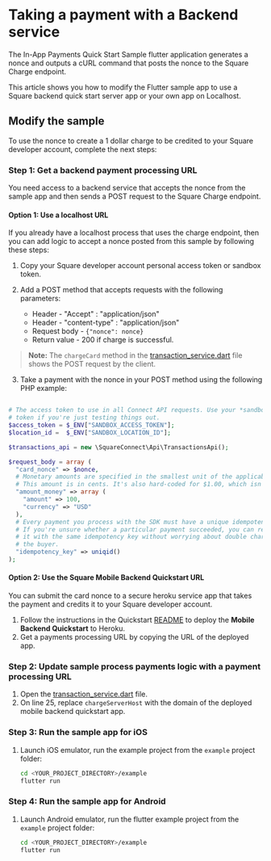 # Taking a payment with a Backend service

The In-App Payments Quick Start Sample flutter application generates a nonce and 
outputs a cURL command that posts the nonce to the Square Charge endpoint.

This article shows you how to modify the Flutter sample app to use a Square backend quick
start server app or your own app on Localhost.


## Modify the sample
To use the nonce to create a 1 dollar charge to be credited to your Square developer
account, complete the next steps:

### Step 1: Get a backend payment processing URL   
You need access to a backend service that accepts the nonce from the sample app and 
then sends a POST request to the Square Charge endpoint.

#### Option 1: Use a localhost URL
If you already have a localhost process that uses the charge endpoint, then you can 
add logic to accept a nonce posted from this sample by following these steps: 
1. Copy your Square developer account personal access token or sandbox token.
1. Add a POST method that accepts requests with the following parameters:

   * Header - "Accept" : "application/json" 
   * Header -  "content-type" : "application/json"
   * Request body -  `{"nonce": nonce}`
   * Return value -  200 if charge is successful.

  >**Note:** The `chargeCard` method in the [transaction_service.dart](./lib/transaction_service.dart) file shows the 
  POST request by the client.

3. Take a payment with the nonce in your POST method using the following PHP example:
  ```php

# The access token to use in all Connect API requests. Use your *sandbox* access
# token if you're just testing things out.
$access_token = $_ENV["SANDBOX_ACCESS_TOKEN"];
$location_id =  $_ENV["SANDBOX_LOCATION_ID"];

  $transactions_api = new \SquareConnect\Api\TransactionsApi();

  $request_body = array (
    "card_nonce" => $nonce,
    # Monetary amounts are specified in the smallest unit of the applicable currency.
    # This amount is in cents. It's also hard-coded for $1.00, which isn't very useful.
    "amount_money" => array (
      "amount" => 100,
      "currency" => "USD"
    ),
    # Every payment you process with the SDK must have a unique idempotency key.
    # If you're unsure whether a particular payment succeeded, you can reattempt
    # it with the same idempotency key without worrying about double charging
    # the buyer.
    "idempotency_key" => uniqid()
  );
  ```

#### Option 2: Use the Square Mobile Backend Quickstart URL
You can submit the card nonce to a secure heroku service app that takes the payment and 
credits it to your Square developer account. 
1. Follow the instructions in the Quickstart [README](https://github.com/square/in-app-payments-server-quickstart) to deploy the **Mobile Backend Quickstart** to Heroku. 
1. Get a payments processing URL by copying the URL of the deployed app.

### Step 2: Update sample process payments logic with a payment processing URL

1. Open the [transaction_service.dart](./lib/transaction_service.dart) file.
1. On line 25, replace `chargeServerHost` with the domain of the
deployed mobile backend quickstart app.


### Step 3: Run the sample app for iOS

1. Launch iOS emulator, run the example project from the `example` project folder: 
    ```bash
    cd <YOUR_PROJECT_DIRECTORY>/example
    flutter run
    ```

### Step 4: Run the sample app for Android

1. Launch Android emulator, run the flutter example project from the `example` project folder:
    ```bash
    cd <YOUR_PROJECT_DIRECTORY>/example
    flutter run
    ```
